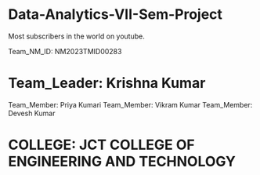 # Data-Analytics-VII-Sem-Project
Most subscribers in the world on youtube.

Team_NM_ID: NM2023TMID00283
# Team_Leader: Krishna Kumar
Team_Member: Priya Kumari
Team_Member: Vikram Kumar
Team_Member: Devesh Kumar

# COLLEGE: JCT COLLEGE OF ENGINEERING AND TECHNOLOGY
